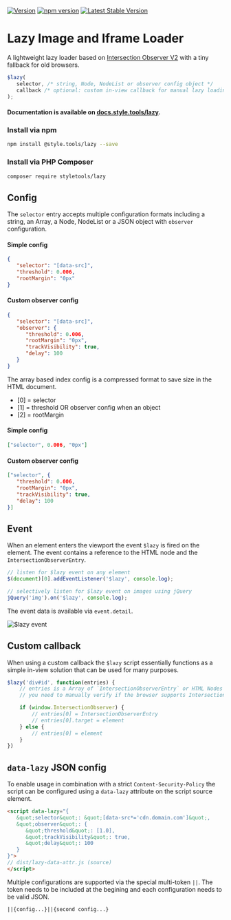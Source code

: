 [![Version](https://img.shields.io/github/release/style-tools/lazy.svg)](https://github.com/style-tools/lazy/releases) [![npm version](https://badge.fury.io/js/%40style.tools%2Flazy.svg)](http://badge.fury.io/js/%40style.tools%2Flazy) [![Latest Stable Version](https://poser.pugx.org/styletools/lazy/v/stable.png)](https://packagist.org/packages/styletools/lazy)

# Lazy Image and Iframe Loader

A lightweight lazy loader based on [Intersection Observer V2](https://developers.google.com/web/updates/2019/02/intersectionobserver-v2) with a tiny fallback for old browsers.

```javascript
$lazy(
   selector, /* string, Node, NodeList or observer config object */
   callback /* optional: custom in-view callback for manual lazy loading */
);	
```

#### Documentation is available on [docs.style.tools/lazy](https://docs.style.tools/lazy).

### Install via npm

```bash
npm install @style.tools/lazy --save
```

### Install via PHP Composer
```bash
composer require styletools/lazy
```

## Config

The `selector` entry accepts multiple configuration formats including a string, an Array, a Node, NodeList or a JSON object with `observer` configuration.

#### Simple config

```json
{
   "selector": "[data-src]",
   "threshold": 0.006,
   "rootMargin": "0px"
}
```

#### Custom observer config

```json
{
   "selector": "[data-src]",
   "observer": {
      "threshold": 0.006,
      "rootMargin": "0px",
      "trackVisibility": true,
      "delay": 100
   }
}
```

The array based index config is a compressed format to save size in the HTML document. 

- [0] = selector
- [1] = threshold OR observer config when an object
- [2] = rootMargin

#### Simple config

```json
["selector", 0.006, "0px"]
```

#### Custom observer config

```json
["selector", {
   "threshold": 0.006,
   "rootMargin": "0px",
   "trackVisibility": true,
   "delay": 100
}]
```

## Event

When an element enters the viewport the event `$lazy` is fired on the element. The event contains a reference to the HTML node and the `IntersectionObserverEntry`.

```javascript
// listen for $lazy event on any element
$(document)[0].addEventListener('$lazy', console.log);

// selectively listen for $lazy event on images using jQuery
jQuery('img').on('$lazy', console.log);
```

The event data is available via `event.detail`.

![$lazy event](https://user-images.githubusercontent.com/8843669/60754647-69544100-9fe4-11e9-9c49-07e7fe1c29e8.png)

## Custom callback

When using a custom callback the `$lazy` script essentially functions as a simple in-view solution that can be used for many purposes.

```javascript
$lazy('div#id', function(entries) {
	// entries is a Array of `IntersectionObserverEntry` or HTML Nodes
	// you need to manually verify if the browser supports Intersection Observer

	if (window.IntersectionObserver) {
		// entries[0] = IntersectionObserverEntry
		// entries[0].target = element
	} else {
		// entries[0] = element
	}
})
```

## `data-lazy` JSON config

To enable usage in combination with a strict `Content-Security-Policy` the script can be configured using a `data-lazy` attribute on the script source element.


```html
<script data-lazy="{
   &quot;selector&quot;: &quot;[data-src*='cdn.domain.com']&quot;, 
   &quot;observer&quot;: { 
      &quot;threshold&quot;: [1.0],
      &quot;trackVisibility&quot;: true,
      &quot;delay&quot;: 100
   }
}">
// dist/lazy-data-attr.js (source)
</script>
```

Multiple configurations are supported via the special multi-token `||`. The token needs to be included at the begining and each configuration needs to be valid JSON.

`||{config...}||{second config...}`